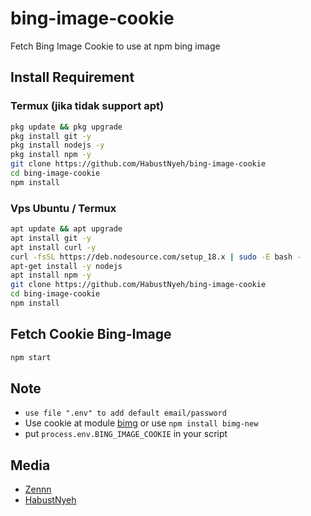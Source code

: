 # bing-image-cookie
Fetch Bing Image Cookie to use at npm bing image

## Install Requirement
### Termux (jika tidak support apt)
```bash
pkg update && pkg upgrade
pkg install git -y
pkg install nodejs -y
pkg install npm -y
git clone https://github.com/HabustNyeh/bing-image-cookie
cd bing-image-cookie
npm install
```

### Vps Ubuntu / Termux
```bash
apt update && apt upgrade
apt install git -y
apt install curl -y
curl -fsSL https://deb.nodesource.com/setup_18.x | sudo -E bash -
apt-get install -y nodejs
apt install npm -y
git clone https://github.com/HabustNyeh/bing-image-cookie
cd bing-image-cookie
npm install
```

## Fetch Cookie Bing-Image
```bash
npm start
```

## Note
* `use file ".env" to add default email/password`
* Use cookie at module [bimg](https://github.com/nociza/Bimg) or use `npm install bimg-new`
* put `process.env.BING_IMAGE_COOKIE` in your script

## Media
* [Zennn](mailto:zennn@myzenin.my.id)
* [HabustNyeh](https://github.com/HabustNyeh)

